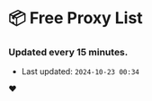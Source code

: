 # :package: Free Proxy List
### Updated every 15 minutes.

- Last updated: `2024-10-23 00:34`

:heart:
